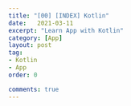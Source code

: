 ```yaml
---
title: "[00] [INDEX] Kotlin"
date:   2021-03-11
excerpt: "Learn App with Kotlin"
category: [App]
layout: post
tag:
- Kotlin
- App
order: 0

comments: true
---
```

  
  
  
  
